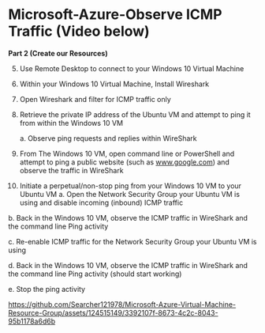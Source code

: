 # Microsoft-Azure-Observe ICMP Traffic (Video below)
**Part 2 (Create our Resources)**

5. Use Remote Desktop to connect to your Windows 10 Virtual Machine

6. Within your Windows 10 Virtual Machine, Install Wireshark
   
7. Open Wireshark and filter for ICMP traffic only

8. Retrieve the private IP address of the Ubuntu VM and attempt to ping it from within the Windows 10 VM
   
   a. Observe ping requests and replies within WireShark
   
9. From The Windows 10 VM, open command line or PowerShell and attempt to ping a public website (such as www.google.com) and observe the traffic in WireShark

10. Initiate a perpetual/non-stop ping from your Windows 10 VM to your Ubuntu VM
       a. Open the Network Security Group your Ubuntu VM is using and disable incoming (inbound) ICMP traffic

   b. Back in the Windows 10 VM, observe the ICMP traffic in WireShark and the command line Ping activity

   c. Re-enable ICMP traffic for the Network Security Group your Ubuntu VM is using
   
   d. Back in the Windows 10 VM, observe the ICMP traffic in WireShark and the command line Ping activity (should start working)
   
   e. Stop the ping activity

   

https://github.com/Searcher121978/Microsoft-Azure-Virtual-Machine-Resource-Group/assets/124515149/3392107f-8673-4c2c-8043-95b1178a6d6b
